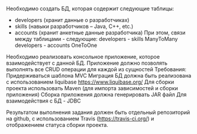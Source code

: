 Необходимо создать БД, которая содержит следующие таблицы:

- developers (хранит данные о разработчиках)
- skills (навыки разработчиков – Java, C++, etc.)
- accounts (хранит анкетные данные разработчика)
При этом, связи между таблицами - следующие:
developers - skills ManyToMany
developers - accounts OneToOne
 
Необходимо реализовать консольное приложение, которое взаимодействует с данной БД.
Приложение должно позволять выполнять все CRUD операции для каждой из сущностей
Требования:
Придерживаться шаблона MVC
Миграция БД должна быть реализована с использованием liquibase
https://www.liquibase.org/
Для сборки проекта использовать Maven (для импорта зависимостей и сборки приложения)
Сборка приложения должна генерировать JAR файл
Для взаимодействия с БД - JDBC

Результатом выполнения задания должен быть отдельный репозиторий на github, с использованием Travis (https://travis-ci.org/) и отображением статуса сборки проекта.